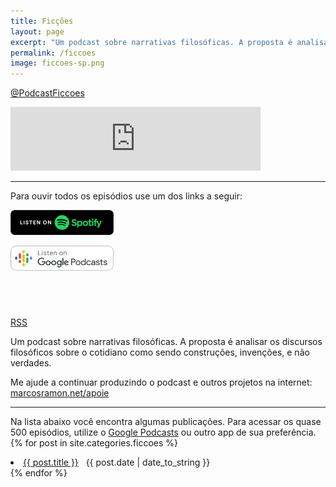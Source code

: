 ```yaml
---
title: Ficções
layout: page
excerpt: "Um podcast sobre narrativas filosóficas. A proposta é analisar os discursos filosóficos sobre o cotidiano como sendo construções, invenções, e não verdades."
permalink: /ficcoes
image: ficcoes-sp.png
---
```


<i class="icon-twitter"></i> <a href="https://twitter.com/PodcastFiccoes">@PodcastFiccoes</a>

<iframe src="https://anchor.fm/podcastficcoes/embed" height="102px" width="400px" frameborder="0" scrolling="no"></iframe>

---

Para ouvir todos os episódios use um dos links a seguir:

<a href="https://open.spotify.com/show/1smphr2Sl3kHncMYB984rc"><img src="/assets/images/spotify-badge.png" width="165px" height="40px"></a> 

<a href="https://www.google.com/podcasts?feed=aHR0cHM6Ly9hbmNob3IuZm0vcy9hOWM4NWIwL3BvZGNhc3QvcnNz"><img src="/assets/images/google_podcasts.png" width="165px" height="40px"></a>

<a href="https://podcasts.apple.com/br/podcast/fic%C3%A7%C3%B5es/id967600465?mt=2&app=podcast" style="display:inline-block;overflow:hidden;background:url(https://linkmaker.itunes.apple.com/pt-br/badge-lrg.svg?releaseDate=2020-05-26T00:00:00Z&kind=podcast&bubble=podcasts) no-repeat;width:165px;height:40px;"></a> 

<i class="icon-rss"></i> <a href="https://anchor.fm/s/a9c85b0/podcast/rss">RSS</a>

Um podcast sobre narrativas filosóficas. A proposta é analisar os discursos filosóficos sobre o cotidiano como sendo construções, invenções, e não verdades.

Me ajude a continuar produzindo o podcast e outros projetos na internet: [marcosramon.net/apoie](https://marcosramon.net/apoie)

---

Na lista abaixo você encontra algumas publicações. Para acessar os quase 500 episódios, utilize o [Google Podcasts](https://www.google.com/podcasts?feed=aHR0cHM6Ly9hbmNob3IuZm0vcy9hOWM4NWIwL3BvZGNhc3QvcnNz) ou outro app de sua preferência.
<br>
{% for post in site.categories.ficcoes %}
  <li><span><a href="{{ post.url }}">{{ post.title }}</a></span> &nbsp; <span>{{ post.date | date_to_string }}</span></li>
{% endfor %}
